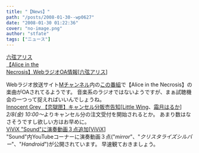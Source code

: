 ```yaml
---
title: "【News】"
path: "/posts/2008-01-30--wp0627"
date: "2008-01-30 01:22:36"
cover: "no-image.png"
author: "stfate"
tags: ["ニュース"]
---
```


<style type="text/css">
<!--
p {white-space: pre-wrap};
-->
</style>

<a class="topics" href="http://www.rokugen.net/" target="_blank">六弦アリス 【Alice in the Necrosis】WebラジオOA情報</a><span class="junre">[<a href="http://www.rokugen.net/" target="_blank">六弦アリス</a>]</span>
<div class="news">Webラジオ放送サイト<a href="http://mch.maizuru.info/mchannel/" target="_blank">Mチャンネル</a>内の<a href="http://m-pe.tv/u/page.php?uid=draneth&id=1" target="_blank">この番組</a>で【Alice in the Necrosis】の楽曲がOAされてるようです。
音楽系のラジオではないようですが、まぁ試聴機会の一つって捉えればいいんでしょうね。</div>
<a class="topics" href="http://www.gungnir.co.jp/innocentgrey/" target="_blank">Innocent Grey 【恋獄匣】キャンセル分販売告知</a><span class="junre">[<a href="http://www.littlewing.ne.jp/" target="_blank">Little Wing</a>、<a href="http://shimotsukin.com/" target="_blank">霜月はるか</a>]</span>
<div class="news"><em>2/8(金) 10:00～</em>よりキャンセル分の注文受付を開始されるとか。
あまり数はなさそうですし欲しい方はお早めに。</div>
<a class="topics" href="http://www.vivix.info/" target="_blank">ViViX "Sound"に演奏動画３点追加</a><span class="junre">[<a href="http://www.vivix.info/" target="_blank">ViViX</a>]</span>
<div class="news">"Sound"内YouTubeコーナーに演奏動画３点("<em>mirror</em>"、"<em>クリスタライズシルバー</em>"、"<em>Handroid</em>")が公開されています。
早速観ておきましょう。</div>
